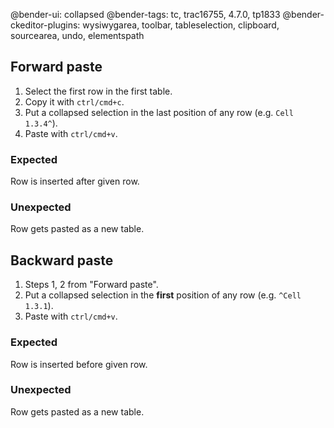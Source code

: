 @bender-ui: collapsed
@bender-tags: tc, trac16755, 4.7.0, tp1833
@bender-ckeditor-plugins: wysiwygarea, toolbar, tableselection, clipboard, sourcearea, undo, elementspath

## Forward paste

1. Select the first row in the first table.
1. Copy it with `ctrl/cmd+c`.
1. Put a collapsed selection in the last position of any row (e.g. `Cell 1.3.4^`).
1. Paste with `ctrl/cmd+v`.

### Expected

Row is inserted after given row.

### Unexpected

Row gets pasted as a new table.

## Backward paste

1. Steps 1, 2 from "Forward paste".
1. Put a collapsed selection in the **first** position of any row (e.g. `^Cell 1.3.1`).
1. Paste with `ctrl/cmd+v`.

### Expected

Row is inserted before given row.

### Unexpected

Row gets pasted as a new table.
